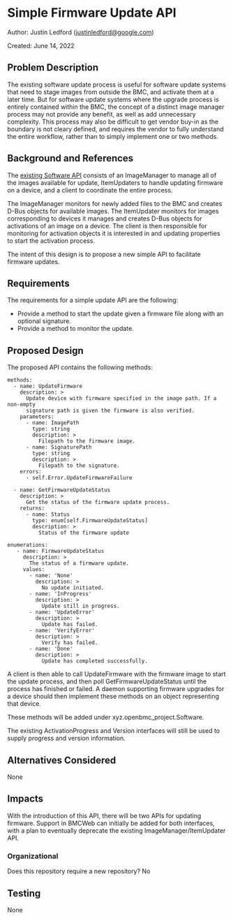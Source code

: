 # Simple Firmware Update API

Author:
  Justin Ledford (justinledford@google.com)

Created:
  June 14, 2022

## Problem Description
The existing software update process is useful for software update systems that
need to stage images from outside the BMC, and activate them at a later time.
But for software update systems where the upgrade process is entirely contained
within the BMC, the concept of a distinct image manager process may not provide
any benefit, as well as add unnecessary complexity. This process may also be
difficult to get vendor buy-in as the boundary is not cleary defined, and
requires the vendor to fully understand the entire workflow, rather than to
simply implement one or two methods.

## Background and References
The
[existing Software API](https://github.com/openbmc/phosphor-dbus-interfaces/tree/master/yaml/xyz/openbmc_project/Software)
consists of an ImageManager to manage all of the images available for update,
ItemUpdaters to handle updating firmware on a device, and a client to coordinate
the entire process.

The ImageManager monitors for newly added files to the BMC and creates D-Bus
objects for available images. The ItemUpdater monitors for images corresponding
to devices it manages and creates D-Bus objects for activations of an image on a
device. The client is then responsible for monitoring for activation objects it
is interested in and updating properties to start the activation process.

The intent of this design is to propose a new simple API to facilitate firmware
updates.

## Requirements
The requirements for a simple update API are the following:
- Provide a method to start the update given a firmware file along with an
  optional signature.
- Provide a method to monitor the update.

## Proposed Design
The proposed API contains the following methods:

```
methods:
  - name: UpdateFirmware
    description: >
      Update device with firmware specified in the image path. If a non-empty
      signature path is given the firmware is also verified.
    parameters:
      - name: ImagePath
        type: string
        description: >
          Filepath to the firmware image.
      - name: SignaturePath
        type: string
        description: >
          Filepath to the signature.
    errors:
      - self.Error.UpdateFirmwareFailure

  - name: GetFirmwareUpdateStatus
    description: >
      Get the status of the firmware update process.
    returns:
      - name: Status
        type: enum[self.FirmwareUpdateStatus]
        description: >
          Status of the firmware update

enumerations:
   - name: FirmwareUpdateStatus
     description: >
       The status of a firmware update.
     values:
       - name: 'None'
         description: >
           No update initiated.
       - name: 'InProgress'
         description: >
           Update still in progress.
       - name: 'UpdateError'
         description: >
           Update has failed.
       - name: 'VerifyError'
         description: >
           Verify has failed.
       - name: 'Done'
         description: >
           Update has completed successfully.
```

A client is then able to call UpdateFirmware with the firmware image to start
the update process, and then poll GetFirmwareUpdateStatus until the process
has finished or failed. A daemon supporting firmware upgrades for a device
should then implement these methods on an object representing that device.

These methods will be added under xyz.openbmc_project.Software.

The existing ActivationProgress and Version interfaces will still be used
to supply progress and version information.

## Alternatives Considered
None

## Impacts
With the introduction of this API, there will be two APIs for updating firmware.
Support in BMCWeb can initially be added for both interfaces, with a plan to
eventually deprecate the existing ImageManager/ItemUpdater API.

### Organizational
Does this repository require a new repository?  No

## Testing
None
